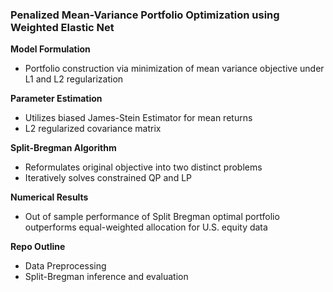 ### Penalized Mean-Variance Portfolio Optimization using Weighted Elastic Net


**Model Formulation**
- Portfolio construction via minimization of mean variance objective under L1 and L2 regularization

**Parameter Estimation**
- Utilizes biased James-Stein Estimator for mean returns
- L2 regularized covariance matrix

**Split-Bregman Algorithm**
- Reformulates original objective into two distinct problems
- Iteratively solves constrained QP and LP

**Numerical Results**
  - Out of sample performance of Split Bregman optimal portfolio outperforms equal-weighted allocation for U.S. equity data 
  
**Repo Outline**
  - Data Preprocessing
  - Split-Bregman inference and evaluation
